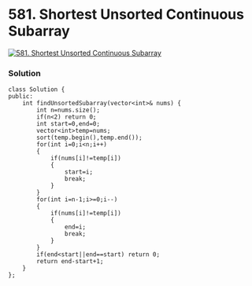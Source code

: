 # 581. Shortest Unsorted Continuous Subarray

[![581. Shortest Unsorted Continuous Subarray](../../assets/lc.svg)](https://leetcode.com/problems/shortest-unsorted-continuous-subarray/description/)

### Solution
```
class Solution {
public:
    int findUnsortedSubarray(vector<int>& nums) {
        int n=nums.size();
        if(n<2) return 0;
        int start=0,end=0;
        vector<int>temp=nums;
        sort(temp.begin(),temp.end());
        for(int i=0;i<n;i++)
        {
            if(nums[i]!=temp[i])
            {
                start=i;
                break;
            }
        }
        for(int i=n-1;i>=0;i--)
        {
            if(nums[i]!=temp[i])
            {
                end=i;
                break;
            }
        }
        if(end<start||end==start) return 0;
        return end-start+1;
    }
};
```
